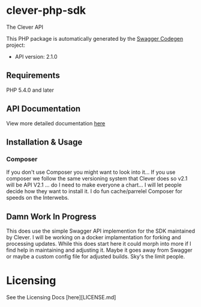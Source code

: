 # clever-php-sdk

The Clever API

This PHP package is automatically generated by the [Swagger Codegen](https://github.com/swagger-api/swagger-codegen) project:

- API version: 2.1.0

## Requirements

PHP 5.4.0 and later

## API Documentation

View more detailed documentation [here](docs/README.md)

## Installation & Usage

### Composer

If you don't use Composer you might want to look into it... If you use composer we follow the same versioning system that Clever does so v2.1 will be API V2.1 ... do I need to make everyone a chart... I will let people decide how they want to install it. I do fun cache/parrelel Composer for speeds on the Interwebs.

## Damn Work In Progress

This does use the simple Swagger API implemention for the SDK maintained by Clever. I will be working on a docker implamentation for forking and processing updates. While this does start here it could morph into more if I find help in maintaining and adjusting it. Maybe it goes away from Swagger or maybe a custom config file for adjusted builds. Sky's the limit people.

# Licensing

See the Licensing Docs [here][LICENSE.md]
